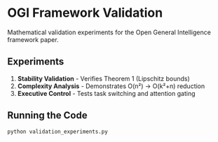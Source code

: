 # OGI Framework Validation

Mathematical validation experiments for the Open General Intelligence framework paper.

## Experiments

1. **Stability Validation** - Verifies Theorem 1 (Lipschitz bounds)
2. **Complexity Analysis** - Demonstrates O(n²) → O(k²+n) reduction
3. **Executive Control** - Tests task switching and attention gating

## Running the Code
```python
python validation_experiments.py
